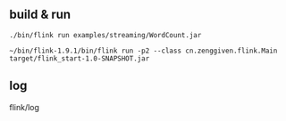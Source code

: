 ## build & run
```
./bin/flink run examples/streaming/WordCount.jar

~/bin/flink-1.9.1/bin/flink run -p2 --class cn.zenggiven.flink.Main target/flink_start-1.0-SNAPSHOT.jar
```

## log
flink/log